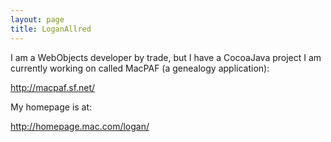 ```yaml
---
layout: page
title: LoganAllred
---
```




I am a WebObjects developer by trade, but I have a CocoaJava project I am currently working on called MacPAF (a genealogy application):

http://macpaf.sf.net/

My homepage is at:

http://homepage.mac.com/logan/

